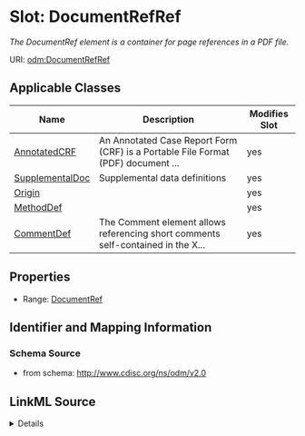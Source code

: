 # Slot: DocumentRefRef


_The DocumentRef element is a container for page references in a PDF file._



URI: [odm:DocumentRefRef](http://www.cdisc.org/ns/odm/v2.0/DocumentRefRef)



<!-- no inheritance hierarchy -->




## Applicable Classes

| Name | Description | Modifies Slot |
| --- | --- | --- |
[AnnotatedCRF](AnnotatedCRF.md) | An Annotated Case Report Form (CRF) is a Portable File Format (PDF) document ... |  yes  |
[SupplementalDoc](SupplementalDoc.md) | Supplemental data definitions |  yes  |
[Origin](Origin.md) |  |  yes  |
[MethodDef](MethodDef.md) |  |  yes  |
[CommentDef](CommentDef.md) | The Comment element allows referencing short comments self-contained in the X... |  yes  |







## Properties

* Range: [DocumentRef](DocumentRef.md)





## Identifier and Mapping Information







### Schema Source


* from schema: http://www.cdisc.org/ns/odm/v2.0




## LinkML Source

<details>
```yaml
name: DocumentRefRef
description: The DocumentRef element is a container for page references in a PDF file.
from_schema: http://www.cdisc.org/ns/odm/v2.0
rank: 1000
alias: DocumentRefRef
domain_of:
- AnnotatedCRF
- SupplementalDoc
- Origin
- MethodDef
- CommentDef
range: DocumentRef

```
</details>